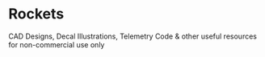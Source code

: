 # Rockets
CAD Designs, Decal Illustrations, Telemetry Code & other useful resources for non-commercial use only
